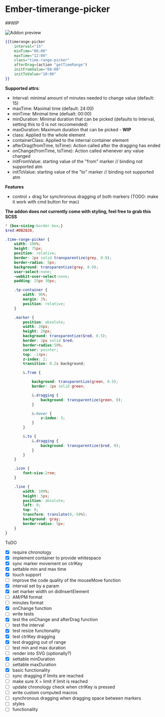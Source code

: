 # Ember-timerange-picker
##WIP

![Addon preview](https://i.imgur.com/rI5se3S.png)

```handlebars
{{timerange-picker
	interval="15"
	minTime="06:00"
	maxTime="12:00"
	class="time-range-picker"
	afterDrag=(action "getTimeRange") 
	initFromValue="08:00"
	initToValue="10:00"
}}
```

**Supported attrs**:
 - Interval: minimal amount of minutes needed to change value (default: 15)
 - maxTime: Maximal time (default: 24:00)
 - minTime: Minimal time (defualt: 00:00)
 - minDuration: Minimal duration that can be picked (defaults to Interval, setting this to 0 is not reccomended)
 - maxDuration: Maximum duration that can be picked - **WIP**
 - class: Applied to the whole element
 - containerClass: Applied to the internal container element
 - afterDrag(fromTime, toTime): Action called after the dragging has ended
 - onChange(fromTime, toTime): Action called whenever any value changed
 - initFromValue: starting value of the "from" marker // binding not supported atm
 - initToValue: starting value of the "to" marker // binding not supported atm

**Features**
 - control + drag for synchronous dragging of both markers (TODO: make it work with cmd button for mac)


**The addon does not currently come with styling, feel free to grab this SCSS**
```scss
* {box-sizing:border-box;}
$red:#DB2828; 

.time-range-picker {
	width: 100%;
	height: 75px;
	position: relative;
	border: 1px solid transparentize(grey, 0.8);
	border-radius: 5px;
	background: transparentize(grey, 0.9);
	user-select:none;
	-webkit-user-select:none;
	padding: 25px 30px;

	.tp-container {
		width: 96%;
		margin: 2%;
		position: relative;
	}

	.marker {
		position: absolute;
		width: 28px;
		height: 28px;
		background: transparentize($red, 0.5);
		border: 2px solid $red;
		border-radius:50%;
		cursor: pointer;
		top: -14px;
		z-index: 2;
		transition: 0.2s background;

		&.from {

			background: transparentize(green, 0.5);
			border: 2px solid green;

			&.dragging {
				background: transparentize(green, 0);
			}

			&:hover {
				z-index: 3;
			}
		}

		&.to {
			&.dragging {
				background: transparentize($red, 0);
			}
		}
	}

	.icon {
		font-size:2rem;
	}

	.line {
		width: 100%;
		height: 5px;
		position: absolute;
		left: 0;
		top: 0;
		transform: translate(0,-50%);	
		background: gray;
		border-radius: 5px;
	}
}
```

ToDO

 - [x] require chronology
 - [x] implement container to provide whitespace
 - [x] sync marker movement on ctrlKey
 - [x] settable min and max time
 - [x] touch support
 - [ ] improve the code quality of the mouseMove function
 - [x] interval set by a param
 - [x] set marker width on didInsertElement
 - [ ] AM/PM format
 - [ ] minutes format
 - [x] onChange function
 - [ ] write tests
  - [x] test the onChange and afterDrag function
  - [ ] test the interval
  - [x] test resize functionality
  - [x] test ctrlKey dragging
  - [x] test dragging out of range
  - [ ] test min and max duration
 - [ ] render into SVG (optionally?)
 - [x] settable minDuration
 - [ ] settable maxDuration
  - [x] basic functionality
  - [ ] sync dragging if limits are reached
  - [ ] make sure X = limit if limit is reached
 - [ ] update chronology check when ctrlKey is pressed
 - [ ] write custom computed macros
 - [ ] synchronous dragging when dragging space between markers
  - [ ] styles
  - [ ] functionality
